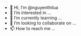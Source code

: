 - 👋 Hi, I’m @nguyenthilua
- 👀 I’m interested in ...
- 🌱 I’m currently learning ...
- 💞️ I’m looking to collaborate on ...
- 📫 How to reach me ...

<!---
nguyenthilua/nguyenthilua is a ✨ special ✨ repository because its `README.md` (this file) appears on your GitHub profile.
You can click the Preview link to take a look at your changes.
--->

